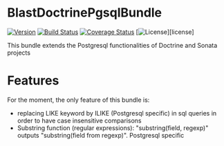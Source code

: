# BlastDoctrinePgsqlBundle
[![Version](https://img.shields.io/packagist/vpre/blast-project/DoctrinePgsqlBundle.svg)](https://packagist.org/packages/sylius/sylius)
[![Build Status](https://travis-ci.org/blast-project/DoctrinePgsqlBundle.svg?branch=master)](https://travis-ci.org/blast-project/DoctrinePgsqlBundle)
[![Coverage Status](https://coveralls.io/repos/github/blast-project/DoctrinePgsqlBundle/badge.svg?branch=master)](https://coveralls.io/github/blast-project/DoctrinePgsqlBundle?branch=master)
[![License](https://img.shields.io/github/license/blast-project/DoctrinePgsqlBundle.svg?style=flat-square)][license]



This bundle extends the Postgresql functionalities of Doctrine and Sonata projects

Features
========

For the moment, the only feature of this bundle is:

- replacing LIKE keyword by ILIKE (Postgresql specific) in sql queries in order to have case insensitive comparisons
- Substring function (regular expressions): "substring(field, regexp)" outputs "substring(field from regexp)". Postgresql specific
